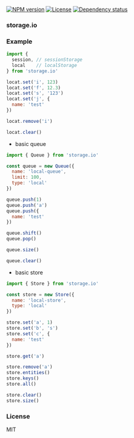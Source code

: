 
<!-- [![Build status][travis-img]][travis-url] -->
<!-- [![Test coverage][coveralls-img]][coveralls-url] -->
[![NPM version][npm-img]][npm-url]
[![License][license-img]][license-url]
[![Dependency status][david-img]][david-url]

### storage.io

### Example

```js
import {
  session, // sessionStorage
  local    // localStorage
} from 'storage.io'

locat.set('i', 123)
locat.set('f', 12.3)
locat.set('s', '123')
locat.set('j', {
  name: 'test'
})

locat.remove('i')

locat.clear()
```

* basic queue

```js
import { Queue } from 'storage.io'

const queue = new Queue({
  name: 'local-queue',
  limit: 100,
  type: 'local'
})

queue.push(1)
queue.push('a')
queue.push({
  name: 'test'
})

queue.shift()
queue.pop()

queue.size()

queue.clear()
```

* basic store

```js
import { Store } from 'storage.io'

const store = new Store({
  name: 'local-store',
  type: 'local'
})

store.set('a', 1)
store.set('b', 's')
store.set('c', {
  name: 'test'
})

store.get('a')

store.remove('a')
store.entities()
store.keys()
store.all()

store.clear()
store.size()
```

### License
MIT

[npm-img]: https://img.shields.io/npm/v/storage.io.svg?style=flat-square
[npm-url]: https://npmjs.org/package/storage.io
[travis-img]: https://img.shields.io/travis/onebook/storage.io.svg?style=flat-square
[travis-url]: https://travis-ci.org/onebook/storage.io
[coveralls-img]: https://img.shields.io/coveralls/onebook/storage.io.svg?style=flat-square
[coveralls-url]: https://coveralls.io/r/onebook/storage.io?branch=master
[license-img]: https://img.shields.io/badge/license-MIT-green.svg?style=flat-square
[license-url]: http://opensource.org/licenses/MIT
[david-img]: https://img.shields.io/david/onebook/storage.io.svg?style=flat-square
[david-url]: https://david-dm.org/onebook/storage.io
